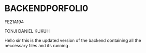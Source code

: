 # BACKENDPORFOLI0

  FE21A194
  
  FONJI DANIEL KUKUH
  
 Hello sir this is the updated version of the backend containing all the neccessary files and its running .
